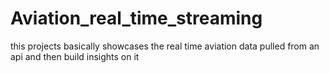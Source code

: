 # Aviation_real_time_streaming
this projects basically showcases the real time aviation data pulled from an api and then build insights on it
